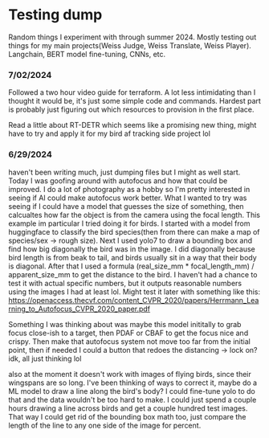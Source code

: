 # Testing dump
Random things I experiment with through summer 2024. Mostly testing out things for my main projects(Weiss Judge, Weiss Translate, Weiss Player). Langchain, BERT model fine-tuning, CNNs, etc.

### 7/02/2024
Followed a two hour video guide for terraform. A lot less intimidating than I thought it would be, it's just some simple code and commands. Hardest part is probably just figuring out which resources to provision in the first place.

Read a little about RT-DETR which seems like a promising new thing, might have to try and apply it for my bird af tracking side project lol
### 6/29/2024

haven't been writing much, just dumping files but I might as well start. Today I was goofing around with autofocus and how that could be improved. I do a lot of photography as a hobby so I'm pretty interested in seeing if AI could make autofocus work better. What I wanted to try was seeing if I could have a model that guesses the size of something, then calcualtes how far the object is from the camera using the focal length. This example im particular I tried doing it for birds. I started with a model from huggingface to classify the bird species(then from there can make a map of species/sex -> rough size). Next I used yolo7 to draw a bounding box and find how big diagonally the bird was in the image. I did diagonally because bird length is from beak to tail, and birds usually sit in a way that their body is diagonal. After that I used a formula (real_size_mm * focal_length_mm) / apparent_size_mm to get the distance to the bird. I haven't had a chance to test it with actual specific numbers, but it outputs reasonable numbers using the images I had at least lol. Might test it later with something like this: https://openaccess.thecvf.com/content_CVPR_2020/papers/Herrmann_Learning_to_Autofocus_CVPR_2020_paper.pdf 

Something I was thinking about was maybe this model inititally to grab focus close-ish to a target, then PDAF or CBAF to get the focus nice and crispy. Then make that autofocus system not move too far from the initial point, then if needed I could a button that redoes the distancing -> lock on? idk, all just thinking lol

also at the moment it doesn't work with images of flying birds, since their wingspans are so long. I've been thinking of ways to correct it, maybe do a ML model to draw a line along the bird's body? I could fine-tune yolo to do that and the data wouldn't be too hard to make. I could just spend a couple hours drawing a line across birds and get a couple hundred test images. That way I could get rid of the bounding box math too, just compare the length of the line to any one side of the image for percent. 

